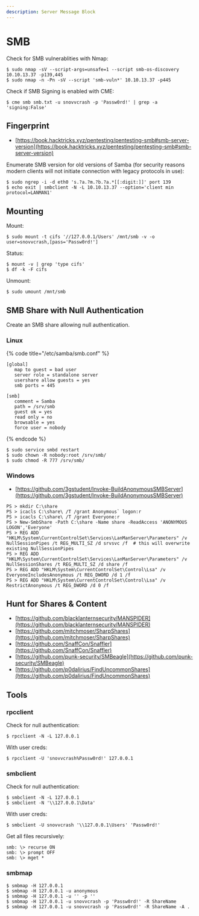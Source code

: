 ```yaml
---
description: Server Message Block
---
```


# SMB

Check for SMB vulnerablities with Nmap:

```
$ sudo nmap -sV --script-args=unsafe=1 --script smb-os-discovery 10.10.13.37 -p139,445
$ sudo nmap -n -Pn -sV --script 'smb-vuln*' 10.10.13.37 -p445
```

Check if SMB Signing is enabled with CME:

```
$ cme smb smb.txt -u snovvcrash -p 'Passw0rd!' | grep -a 'signing:False'
```




## Fingerprint

* [https://book.hacktricks.xyz/pentesting/pentesting-smb#smb-server-version](https://book.hacktricks.xyz/pentesting/pentesting-smb#smb-server-version)

Enumerate SMB version for old versions of Samba (for security reasons modern clients will not initiate connection with legacy protocols in use):

```
$ sudo ngrep -i -d eth0 's.?a.?m.?b.?a.*[[:digit:]]' port 139
$ echo exit | smbclient -N -L 10.10.13.37 --option='client min protocol=LANMAN1'
```




## Mounting

Mount:

```
$ sudo mount -t cifs '//127.0.0.1/Users' /mnt/smb -v -o user=snovvcrash,[pass='Passw0rd!']
```

Status:

```
$ mount -v | grep 'type cifs'
$ df -k -F cifs
```

Unmount:

```
$ sudo umount /mnt/smb
```




## SMB Share with Null Authentication

Create an SMB share allowing null authentication.



### Linux

{% code title="/etc/samba/smb.conf" %}
```
[global]
   map to guest = bad user
   server role = standalone server
   usershare allow guests = yes
   smb ports = 445

[smb]
   comment = Samba
   path = /srv/smb
   guest ok = yes
   read only = no
   browsable = yes
   force user = nobody
```
{% endcode %}

```
$ sudo service smbd restart
$ sudo chown -R nobody:root /srv/smb/
$ sudo chmod -R 777 /srv/smb/
```



### Windows

- [https://github.com/3gstudent/Invoke-BuildAnonymousSMBServer](https://github.com/3gstudent/Invoke-BuildAnonymousSMBServer)

```
PS > mkdir C:\share
PS > icacls C:\share\ /T /grant Anonymous` logon:r
PS > icacls C:\share\ /T /grant Everyone:r
PS > New-SmbShare -Path C:\share -Name share -ReadAccess 'ANONYMOUS LOGON','Everyone'
PS > REG ADD "HKLM\System\CurrentControlSet\Services\LanManServer\Parameters" /v NullSessionPipes /t REG_MULTI_SZ /d srvsvc /f  # this will overwrite existing NullSessionPipes
PS > REG ADD "HKLM\System\CurrentControlSet\Services\LanManServer\Parameters" /v NullSessionShares /t REG_MULTI_SZ /d share /f
PS > REG ADD "HKLM\System\CurrentControlSet\Control\Lsa" /v EveryoneIncludesAnonymous /t REG_DWORD /d 1 /f
PS > REG ADD "HKLM\System\CurrentControlSet\Control\Lsa" /v RestrictAnonymous /t REG_DWORD /d 0 /f
```




## Hunt for Shares & Content

- [https://github.com/blacklanternsecurity/MANSPIDER](https://github.com/blacklanternsecurity/MANSPIDER)
- [https://github.com/mitchmoser/SharpShares](https://github.com/mitchmoser/SharpShares)
- [https://github.com/SnaffCon/Snaffler](https://github.com/SnaffCon/Snaffler)
- [https://github.com/punk-security/SMBeagle](https://github.com/punk-security/SMBeagle)
- [https://github.com/p0dalirius/FindUncommonShares](https://github.com/p0dalirius/FindUncommonShares)




## Tools



### rpcclient

Check for null authentication:

```
$ rpcclient -N -L 127.0.0.1
```

With user creds:

```
$ rpcclient -U 'snovvcrash%Passw0rd!' 127.0.0.1
```



### smbclient

Check for null authentication:

```
$ smbclient -N -L 127.0.0.1
$ smbclient -N '\\127.0.0.1\Data'
```

With user creds:

```
$ smbclient -U snovvcrash '\\127.0.0.1\Users' 'Passw0rd!'
```

Get all files recursively:

```
smb: \> recurse ON
smb: \> prompt OFF
smb: \> mget *
```



### smbmap

```
$ smbmap -H 127.0.0.1
$ smbmap -H 127.0.0.1 -u anonymous
$ smbmap -H 127.0.0.1 -u '' -p ''
$ smbmap -H 127.0.0.1 -u snovvcrash -p 'Passw0rd!' -R ShareName
$ smbmap -H 127.0.0.1 -u snovvcrash -p 'Passw0rd!' -R ShareName -A .
```
